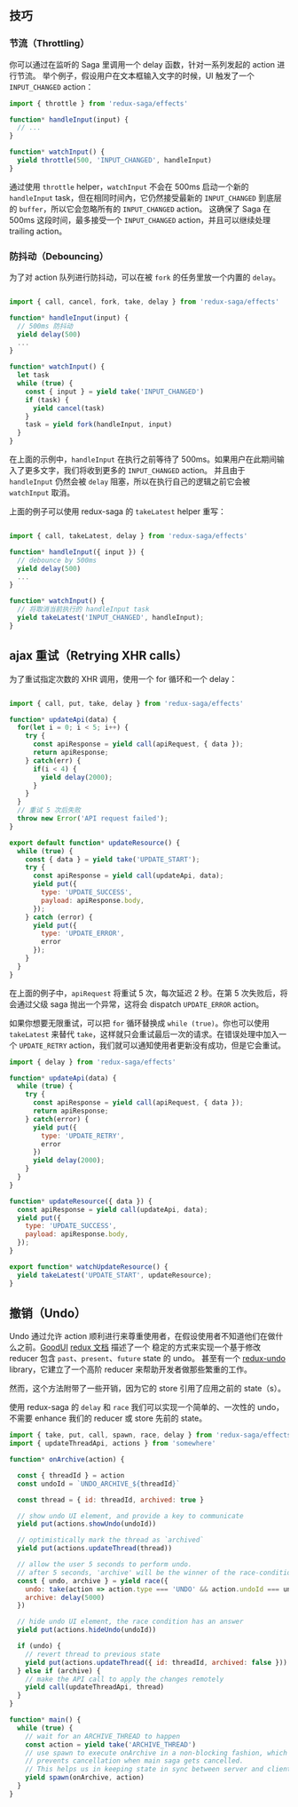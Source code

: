 ## 技巧

### 节流（Throttling）

你可以通过在监听的 Saga 里调用一个 delay 函数，针对一系列发起的 action 进行节流。
举个例子，假设用户在文本框输入文字的时候，UI 触发了一个 `INPUT_CHANGED` action：

```javascript
import { throttle } from 'redux-saga/effects'

function* handleInput(input) {
  // ...
}

function* watchInput() {
  yield throttle(500, 'INPUT_CHANGED', handleInput)
}
```

通过使用 `throttle` helper，`watchInput` 不会在 500ms 启动一个新的 `handleInput` task，但在相同时间內，它仍然接受最新的 `INPUT_CHANGED` 到底层的 `buffer`，所以它会忽略所有的 `INPUT_CHANGED` action。
这确保了 Saga 在 500ms 这段时间，最多接受一个 `INPUT_CHANGED` action，并且可以继续处理 trailing action。

### 防抖动（Debouncing）

为了对 action 队列进行防抖动，可以在被 `fork` 的任务里放一个内置的 `delay`。

```javascript

import { call, cancel, fork, take, delay } from 'redux-saga/effects'

function* handleInput(input) {
  // 500ms 防抖动
  yield delay(500)
  ...
}

function* watchInput() {
  let task
  while (true) {
    const { input } = yield take('INPUT_CHANGED')
    if (task) {
      yield cancel(task)
    }
    task = yield fork(handleInput, input)
  }
}
```

在上面的示例中，`handleInput` 在执行之前等待了 500ms。如果用户在此期间输入了更多文字，我们将收到更多的 `INPUT_CHANGED` action。
并且由于 `handleInput` 仍然会被 `delay` 阻塞，所以在执行自己的逻辑之前它会被 `watchInput` 取消。

上面的例子可以使用 redux-saga 的 `takeLatest` helper 重写：

```javascript

import { call, takeLatest, delay } from 'redux-saga/effects'

function* handleInput({ input }) {
  // debounce by 500ms
  yield delay(500)
  ...
}

function* watchInput() {
  // 将取消当前执行的 handleInput task
  yield takeLatest('INPUT_CHANGED', handleInput);
}
```

## ajax 重试（Retrying XHR calls）

为了重试指定次数的 XHR 调用，使用一个 for 循环和一个 delay：

```javascript

import { call, put, take, delay } from 'redux-saga/effects'

function* updateApi(data) {
  for(let i = 0; i < 5; i++) {
    try {
      const apiResponse = yield call(apiRequest, { data });
      return apiResponse;
    } catch(err) {
      if(i < 4) {
        yield delay(2000);
      }
    }
  }
  // 重试 5 次后失败
  throw new Error('API request failed');
}

export default function* updateResource() {
  while (true) {
    const { data } = yield take('UPDATE_START');
    try {
      const apiResponse = yield call(updateApi, data);
      yield put({
        type: 'UPDATE_SUCCESS',
        payload: apiResponse.body,
      });
    } catch (error) {
      yield put({
        type: 'UPDATE_ERROR',
        error
      });
    }
  }
}

```

在上面的例子中，`apiRequest` 将重试 5 次，每次延迟 2 秒。在第 5 次失败后，将会通过父级 saga 抛出一个异常，这将会 dispatch `UPDATE_ERROR` action。

如果你想要无限重试，可以把 `for` 循环替换成 `while (true)`。你也可以使用 `takeLatest` 来替代 `take`，这样就只会重试最后一次的请求。在错误处理中加入一个 `UPDATE_RETRY` action，我们就可以通知使用者更新没有成功，但是它会重试。

```javascript
import { delay } from 'redux-saga/effects'

function* updateApi(data) {
  while (true) {
    try {
      const apiResponse = yield call(apiRequest, { data });
      return apiResponse;
    } catch(error) {
      yield put({
        type: 'UPDATE_RETRY',
        error
      })
      yield delay(2000);
    }
  }
}

function* updateResource({ data }) {
  const apiResponse = yield call(updateApi, data);
  yield put({
    type: 'UPDATE_SUCCESS',
    payload: apiResponse.body,
  });
}

export function* watchUpdateResource() {
  yield takeLatest('UPDATE_START', updateResource);
}

```

## 撤销（Undo）

Undo 通过允许 action 顺利进行来尊重使用者，在假设使用者不知道他们在做什么之前。[GoodUI](https://goodui.org/#8)
[redux 文档](http://redux.js.org/docs/recipes/ImplementingUndoHistory.html) 描述了一个
稳定的方式来实现一个基于修改 reducer 包含 `past`、`present`、`future` state 的 undo。
甚至有一个 [redux-undo](https://github.com/omnidan/redux-undo) library，它建立了一个高阶 reducer 来帮助开发者做那些繁重的工作。

然而，这个方法附带了一些开销，因为它的 store 引用了应用之前的 state（s）。

使用 redux-saga 的 `delay` 和 `race` 我们可以实现一个简单的、一次性的 undo，不需要 enhance 我们的 reducer 或 store 先前的 state。

```javascript
import { take, put, call, spawn, race, delay } from 'redux-saga/effects'
import { updateThreadApi, actions } from 'somewhere'

function* onArchive(action) {

  const { threadId } = action
  const undoId = `UNDO_ARCHIVE_${threadId}`

  const thread = { id: threadId, archived: true }

  // show undo UI element, and provide a key to communicate
  yield put(actions.showUndo(undoId))

  // optimistically mark the thread as `archived`
  yield put(actions.updateThread(thread))

  // allow the user 5 seconds to perform undo.
  // after 5 seconds, 'archive' will be the winner of the race-condition
  const { undo, archive } = yield race({
    undo: take(action => action.type === 'UNDO' && action.undoId === undoId),
    archive: delay(5000)
  })

  // hide undo UI element, the race condition has an answer
  yield put(actions.hideUndo(undoId))

  if (undo) {
    // revert thread to previous state
    yield put(actions.updateThread({ id: threadId, archived: false }))
  } else if (archive) {
    // make the API call to apply the changes remotely
    yield call(updateThreadApi, thread)
  }
}

function* main() {
  while (true) {
    // wait for an ARCHIVE_THREAD to happen
    const action = yield take('ARCHIVE_THREAD')
    // use spawn to execute onArchive in a non-blocking fashion, which also
    // prevents cancellation when main saga gets cancelled.
    // This helps us in keeping state in sync between server and client
    yield spawn(onArchive, action)
  }
}
```
